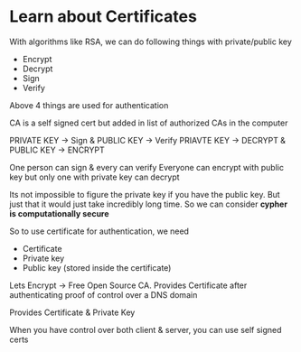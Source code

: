 # Learn about Certificates

With algorithms like RSA, we can do following things with private/public key

* Encrypt
* Decrypt
* Sign
* Verify

Above 4 things are used for authentication

CA is a self signed cert but added in list of authorized CAs in the computer

PRIVATE KEY -> Sign & PUBLIC KEY -> Verify
PRIAVTE KEY -> DECRYPT & PUBLIC KEY -> ENCRYPT

One person can sign & every can verify
Everyone can encrypt with public key but only one with private key can decrypt

Its not impossible to figure the private key if you have the public key. But just that it would just take incredibly long time. So we can consider **cypher is computationally secure**

So to use certificate for authentication, we need
* Certificate
* Private key
* Public key (stored inside the certificate)

Lets Encrypt -> Free Open Source CA. Provides Certificate after authenticating proof of control over a DNS domain

Provides Certificate & Private Key

When you have control over both client & server, you can use self signed certs

